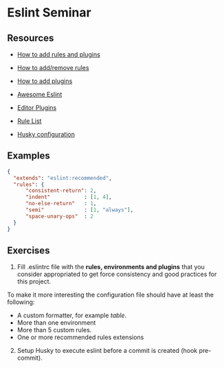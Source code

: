 # Eslint Seminar

## Resources

- [How to add rules and plugins](https://eslint.org/docs/user-guide/configuring)

- [How to add/remove rules](https://eslint.org/docs/2.0.0/user-guide/configuring#configuring-rules)

- [How to add plugins](https://eslint.org/docs/2.0.0/user-guide/configuring#configuring-rules)

- [Awesome Eslint](https://github.com/dustinspecker/awesome-eslint)

- [Editor Plugins](https://eslint.org/docs/user-guide/integrations#editors)

- [Rule List](https://eslint.org/docs/rules/)

- [Husky configuration](https://medium.com/gits-apps-insight/utilizing-git-hook-by-using-eslint-husky-and-lint-staged-18b6f6f60f1e)

## Examples

```json
{
  "extends": "eslint:recommended",
  "rules": {
      "consistent-return": 2,
      "indent"           : [1, 4],
      "no-else-return"   : 1,
      "semi"             : [1, "always"],
      "space-unary-ops"  : 2
  }
}
```


## Exercises

1. Fill .eslintrc file with the **rules, environments and plugins** that you consider appropriated to get
force consistency and good practices for this project.

To make it more interesting the configuration file should have at least the following:

- A custom formatter, for example *table*.
- More than one environment
- More than 5 custom rules.
- One or more recommended rules extensions

2. Setup Husky to execute eslint before a commit is created (hook pre-commit).
